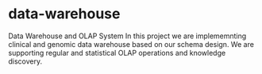 data-warehouse
==============

Data Warehouse and OLAP System
In this project we are implememnting clinical and genomic data warehouse based on our schema design.
We are supporting regular and statistical OLAP operations and knowledge discovery.
